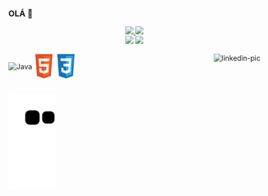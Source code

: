 ### OLÁ 👋

<div align="center">
  <a href="https://github.com/Rib3r0">
  <img height="135em" PAT_1="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" src="https://github-readme-stats.vercel.app/api?username=Rib3r0&show_icons=true&theme=chartreuse-dark&include_all_commits=true&count_private=true"/>
  <img height="135em" src="https://github-readme-stats.vercel.app/api/top-langs/?username=Rib3r0&layout=compact&langs_count=7&theme=chartreuse-dark"/>
</div>
<div align="center"> 
  <a href = "mailto:eduardorpimentaa@gmail.com"><img src="https://img.shields.io/badge/-Gmail-%23333?style=for-the-badge&logo=gmail&logoColor=white" target="_blank"></a>
  <a href="https://www.linkedin.com/in/eduardo-ribeiro-pimenta-099885205/" target="_blank"><img src="https://img.shields.io/badge/-LinkedIn-%230077B5?style=for-the-badge&logo=linkedin&logoColor=white" target="_blank"></a>
</div>

<div style="display: inline_block"><br>
  <img align="center" alt="Java" height="60" width="50" src="https://cdn.jsdelivr.net/gh/devicons/devicon/icons/java/java-original-wordmark.svg">
  <img align="center" alt="HTML" height="50" width="40" src="https://raw.githubusercontent.com/devicons/devicon/master/icons/html5/html5-original.svg">
  <img align="center" alt="CSS" height="50" width="40" src="https://raw.githubusercontent.com/devicons/devicon/master/icons/css3/css3-original.svg">
  <a href="https://www.linkedin.com/in/eduardo-ribeiro-pimenta-099885205/">
  <img align="right" alt="linkedin-pic" height="190" style="" src="https://media-exp1.licdn.com/dms/image/D4D03AQGP1_6NKOqPrA/profile-displayphoto-shrink_800_800/0/1663118549979?e=2147483647&v=beta&t=eAh8ME-THkp5IfpZ-LuRWdMv5iiiDXtuo5dJTI7QQT0">
  
</div>

##

![Snake animation](https://github.com/Rib3r0/Rib3r0/blob/output/github-contribution-grid-snake.svg)

